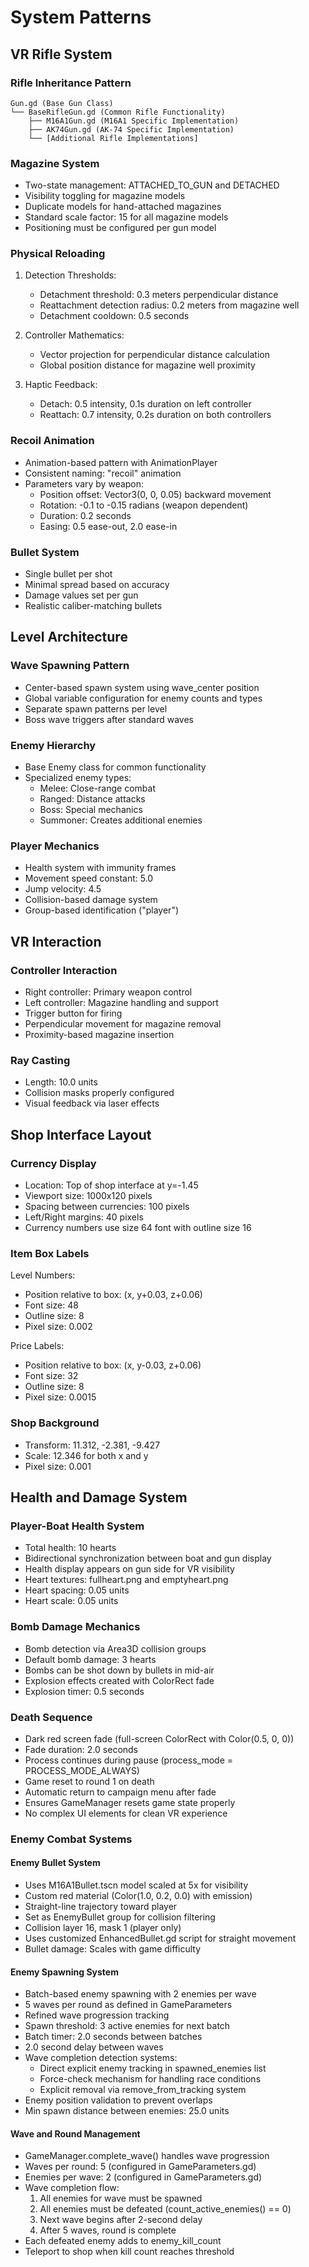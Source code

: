 # System Patterns

## VR Rifle System

### Rifle Inheritance Pattern
```
Gun.gd (Base Gun Class)
└── BaseRifleGun.gd (Common Rifle Functionality)
    ├── M16A1Gun.gd (M16A1 Specific Implementation)
    ├── AK74Gun.gd (AK-74 Specific Implementation)
    └── [Additional Rifle Implementations]
```

### Magazine System
- Two-state management: ATTACHED_TO_GUN and DETACHED
- Visibility toggling for magazine models
- Duplicate models for hand-attached magazines
- Standard scale factor: 15 for all magazine models
- Positioning must be configured per gun model

### Physical Reloading
1. Detection Thresholds:
   - Detachment threshold: 0.3 meters perpendicular distance
   - Reattachment detection radius: 0.2 meters from magazine well
   - Detachment cooldown: 0.5 seconds

2. Controller Mathematics:
   - Vector projection for perpendicular distance calculation
   - Global position distance for magazine well proximity

3. Haptic Feedback:
   - Detach: 0.5 intensity, 0.1s duration on left controller
   - Reattach: 0.7 intensity, 0.2s duration on both controllers

### Recoil Animation
- Animation-based pattern with AnimationPlayer
- Consistent naming: "recoil" animation
- Parameters vary by weapon:
  - Position offset: Vector3(0, 0, 0.05) backward movement
  - Rotation: -0.1 to -0.15 radians (weapon dependent)
  - Duration: 0.2 seconds
  - Easing: 0.5 ease-out, 2.0 ease-in

### Bullet System
- Single bullet per shot
- Minimal spread based on accuracy
- Damage values set per gun
- Realistic caliber-matching bullets

## Level Architecture

### Wave Spawning Pattern
- Center-based spawn system using wave_center position
- Global variable configuration for enemy counts and types
- Separate spawn patterns per level
- Boss wave triggers after standard waves

### Enemy Hierarchy
- Base Enemy class for common functionality
- Specialized enemy types:
  - Melee: Close-range combat
  - Ranged: Distance attacks
  - Boss: Special mechanics
  - Summoner: Creates additional enemies

### Player Mechanics
- Health system with immunity frames
- Movement speed constant: 5.0
- Jump velocity: 4.5
- Collision-based damage system
- Group-based identification ("player")

## VR Interaction

### Controller Interaction
- Right controller: Primary weapon control
- Left controller: Magazine handling and support
- Trigger button for firing
- Perpendicular movement for magazine removal
- Proximity-based magazine insertion

### Ray Casting
- Length: 10.0 units
- Collision masks properly configured
- Visual feedback via laser effects

## Shop Interface Layout

### Currency Display
- Location: Top of shop interface at y=-1.45
- Viewport size: 1000x120 pixels
- Spacing between currencies: 100 pixels
- Left/Right margins: 40 pixels
- Currency numbers use size 64 font with outline size 16

### Item Box Labels
Level Numbers:
- Position relative to box: (x, y+0.03, z+0.06)
- Font size: 48
- Outline size: 8
- Pixel size: 0.002

Price Labels:
- Position relative to box: (x, y-0.03, z+0.06)
- Font size: 32
- Outline size: 8
- Pixel size: 0.0015

### Shop Background
- Transform: 11.312, -2.381, -9.427
- Scale: 12.346 for both x and y
- Pixel size: 0.001

## Health and Damage System

### Player-Boat Health System
- Total health: 10 hearts
- Bidirectional synchronization between boat and gun display
- Health display appears on gun side for VR visibility
- Heart textures: fullheart.png and emptyheart.png
- Heart spacing: 0.05 units
- Heart scale: 0.05 units

### Bomb Damage Mechanics
- Bomb detection via Area3D collision groups
- Default bomb damage: 3 hearts
- Bombs can be shot down by bullets in mid-air
- Explosion effects created with ColorRect fade
- Explosion timer: 0.5 seconds

### Death Sequence
- Dark red screen fade (full-screen ColorRect with Color(0.5, 0, 0))
- Fade duration: 2.0 seconds
- Process continues during pause (process_mode = PROCESS_MODE_ALWAYS)
- Game reset to round 1 on death
- Automatic return to campaign menu after fade
- Ensures GameManager resets game state properly
- No complex UI elements for clean VR experience

### Enemy Combat Systems

#### Enemy Bullet System
- Uses M16A1Bullet.tscn model scaled at 5x for visibility
- Custom red material (Color(1.0, 0.2, 0.0) with emission)
- Straight-line trajectory toward player
- Set as EnemyBullet group for collision filtering
- Collision layer 16, mask 1 (player only)
- Uses customized EnhancedBullet.gd script for straight movement
- Bullet damage: Scales with game difficulty

#### Enemy Spawning System
- Batch-based enemy spawning with 2 enemies per wave
- 5 waves per round as defined in GameParameters
- Refined wave progression tracking
- Spawn threshold: 3 active enemies for next batch
- Batch timer: 2.0 seconds between batches
- 2.0 second delay between waves
- Wave completion detection systems:
  - Direct explicit enemy tracking in spawned_enemies list
  - Force-check mechanism for handling race conditions
  - Explicit removal via remove_from_tracking system
- Enemy position validation to prevent overlaps
- Min spawn distance between enemies: 25.0 units

#### Wave and Round Management
- GameManager.complete_wave() handles wave progression
- Waves per round: 5 (configured in GameParameters.gd)
- Enemies per wave: 2 (configured in GameParameters.gd)
- Wave completion flow:
  1. All enemies for wave must be spawned
  2. All enemies must be defeated (count_active_enemies() == 0)
  3. Next wave begins after 2-second delay
  4. After 5 waves, round is complete
- Each defeated enemy adds to enemy_kill_count
- Teleport to shop when kill count reaches threshold
